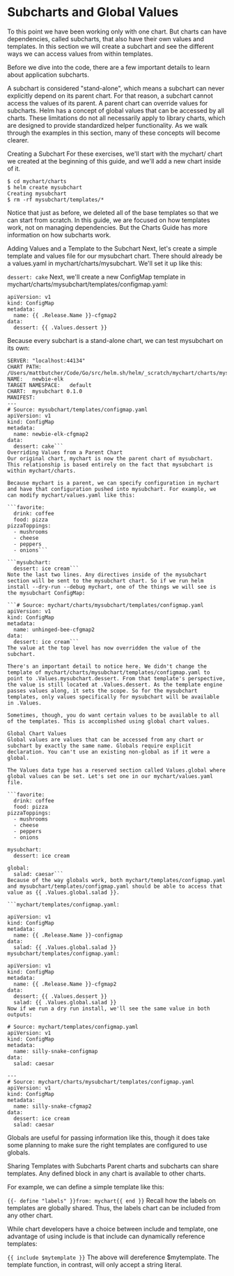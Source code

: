 # Subcharts and Global Values
To this point we have been working only with one chart. But charts can have dependencies, called subcharts, that also have their own values and templates. In this section we will create a subchart and see the different ways we can access values from within templates. 

Before we dive into the code, there are a few important details to learn about application subcharts. 

A subchart is considered "stand-alone", which means a subchart can never explicitly depend on its parent chart.
For that reason, a subchart cannot access the values of its parent.
A parent chart can override values for subcharts.
Helm has a concept of global values that can be accessed by all charts.
These limitations do not all necessarily apply to library charts, which are designed to provide standardized helper functionality.
As we walk through the examples in this section, many of these concepts will become clearer.

Creating a Subchart
For these exercises, we'll start with the mychart/ chart we created at the beginning of this guide, and we'll add a new chart inside of it.
```
$ cd mychart/charts
$ helm create mysubchart
Creating mysubchart
$ rm -rf mysubchart/templates/* 
```
Notice that just as before, we deleted all of the base templates so that we can start from scratch. In this guide, we are focused on how templates work, not on managing dependencies. But the Charts Guide has more information on how subcharts work.

Adding Values and a Template to the Subchart
Next, let's create a simple template and values file for our mysubchart chart. There should already be a values.yaml in mychart/charts/mysubchart. We'll set it up like this:

```dessert: cake```
Next, we'll create a new ConfigMap template in mychart/charts/mysubchart/templates/configmap.yaml:

```
apiVersion: v1
kind: ConfigMap
metadata:
  name: {{ .Release.Name }}-cfgmap2
data:
  dessert: {{ .Values.dessert }}
  ```

Because every subchart is a stand-alone chart, we can test mysubchart on its own:

```$ helm install --generate-name --dry-run --debug mychart/charts/mysubchart
SERVER: "localhost:44134"
CHART PATH: /Users/mattbutcher/Code/Go/src/helm.sh/helm/_scratch/mychart/charts/mysubchart
NAME:   newbie-elk
TARGET NAMESPACE:   default
CHART:  mysubchart 0.1.0
MANIFEST:
---
# Source: mysubchart/templates/configmap.yaml
apiVersion: v1
kind: ConfigMap
metadata:
  name: newbie-elk-cfgmap2
data:
  dessert: cake```
Overriding Values from a Parent Chart
Our original chart, mychart is now the parent chart of mysubchart. This relationship is based entirely on the fact that mysubchart is within mychart/charts.

Because mychart is a parent, we can specify configuration in mychart and have that configuration pushed into mysubchart. For example, we can modify mychart/values.yaml like this:

```favorite:
  drink: coffee
  food: pizza
pizzaToppings:
  - mushrooms
  - cheese
  - peppers
  - onions```

```mysubchart:
  dessert: ice cream```
Note the last two lines. Any directives inside of the mysubchart section will be sent to the mysubchart chart. So if we run helm install --dry-run --debug mychart, one of the things we will see is the mysubchart ConfigMap:

```# Source: mychart/charts/mysubchart/templates/configmap.yaml
apiVersion: v1
kind: ConfigMap
metadata:
  name: unhinged-bee-cfgmap2
data:
  dessert: ice cream```
The value at the top level has now overridden the value of the subchart.

There's an important detail to notice here. We didn't change the template of mychart/charts/mysubchart/templates/configmap.yaml to point to .Values.mysubchart.dessert. From that template's perspective, the value is still located at .Values.dessert. As the template engine passes values along, it sets the scope. So for the mysubchart templates, only values specifically for mysubchart will be available in .Values.

Sometimes, though, you do want certain values to be available to all of the templates. This is accomplished using global chart values.

Global Chart Values
Global values are values that can be accessed from any chart or subchart by exactly the same name. Globals require explicit declaration. You can't use an existing non-global as if it were a global.

The Values data type has a reserved section called Values.global where global values can be set. Let's set one in our mychart/values.yaml file.

```favorite:
  drink: coffee
  food: pizza
pizzaToppings:
  - mushrooms
  - cheese
  - peppers
  - onions

mysubchart:
  dessert: ice cream

global:
  salad: caesar```
Because of the way globals work, both mychart/templates/configmap.yaml and mysubchart/templates/configmap.yaml should be able to access that value as {{ .Values.global.salad }}.

```mychart/templates/configmap.yaml:

apiVersion: v1
kind: ConfigMap
metadata:
  name: {{ .Release.Name }}-configmap
data:
  salad: {{ .Values.global.salad }}
mysubchart/templates/configmap.yaml:

apiVersion: v1
kind: ConfigMap
metadata:
  name: {{ .Release.Name }}-cfgmap2
data:
  dessert: {{ .Values.dessert }}
  salad: {{ .Values.global.salad }}
Now if we run a dry run install, we'll see the same value in both outputs:

# Source: mychart/templates/configmap.yaml
apiVersion: v1
kind: ConfigMap
metadata:
  name: silly-snake-configmap
data:
  salad: caesar

---
# Source: mychart/charts/mysubchart/templates/configmap.yaml
apiVersion: v1
kind: ConfigMap
metadata:
  name: silly-snake-cfgmap2
data:
  dessert: ice cream
  salad: caesar
  ```
Globals are useful for passing information like this, though it does take some planning to make sure the right templates are configured to use globals.

Sharing Templates with Subcharts
Parent charts and subcharts can share templates. Any defined block in any chart is available to other charts.

For example, we can define a simple template like this:

```{{- define "labels" }}from: mychart{{ end }}```
Recall how the labels on templates are globally shared. Thus, the labels chart can be included from any other chart.

While chart developers have a choice between include and template, one advantage of using include is that include can dynamically reference templates:

```{{ include $mytemplate }}```
The above will dereference $mytemplate. The template function, in contrast, will only accept a string literal.
